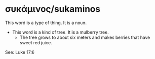 # συκάμινος/sukaminos
This word is a type of thing. It is a noun.

* This word is a kind of tree. It is a mulberry tree.
    * The tree grows to about six meters and makes berries that have sweet red juice.

See: Luke 17:6 
